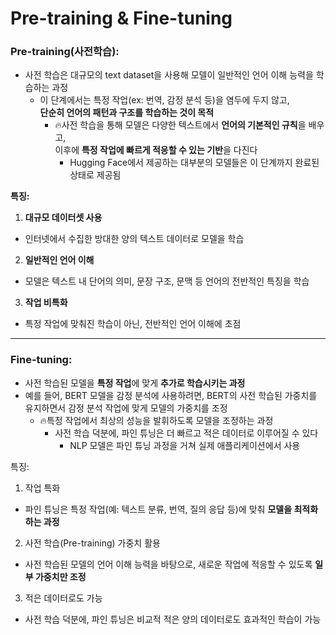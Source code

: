 # Pre-training & Fine-tuning

### Pre-training(사전학습):

* 사전 학습은 대규모의 text dataset을 사용해 모델이 일반적인 언어 이해 능력을 학습하는 과정
  * 이 단계에서는 특정 작업(ex: 번역, 감정 분석 등)을 염두에 두지 않고,\
    **단순히 언어의 패턴과 구조를 학습하는 것이 목적**
    * :fire:사전 학습을 통해 모델은 다양한 텍스트에서 **언어의 기본적인 규칙**을 배우고, \
      이후에 **특정 작업에 빠르게 적응할 수 있는 기반**을 다진다
      * Hugging Face에서 제공하는 대부분의 모델들은 이 단계까지 완료된 상태로 제공됨

**특징:**

1. **대규모 데이터셋 사용**

* 인터넷에서 수집한 방대한 양의 텍스트 데이터로 모델을 학습

2. **일반적인 언어 이해**

* 모델은 텍스트 내 단어의 의미, 문장 구조, 문맥 등 언어의 전반적인 특징을 학습

3. **작업 비특화**

* 특정 작업에 맞춰진 학습이 아닌, 전반적인 언어 이해에 초점



***

### Fine-tuning:

* 사전 학습된 모델을 **특정 작업**에 맞게 **추가로 학습시키는 과정**
* 예를 들어, BERT 모델을 감정 분석에 사용하려면, BERT의 사전 학습된 가중치를 유지하면서 감정 분석 작업에 맞게 모델의 가중치를 조정
  * :fire:특정 작업에서 최상의 성능을 발휘하도록 모델을 조정하는 과정
    * 사전 학습 덕분에, 파인 튜닝은 더 빠르고 적은 데이터로 이루어질 수 있다
      * NLP 모델은 파인 튜닝 과정을 거쳐 실제 애플리케이션에서 사용

특징:

1. 작업 특화

* 파인 튜닝은 특정 작업(예: 텍스트 분류, 번역, 질의 응답 등)에 맞춰 **모델을 최적화하는 과정**

2. 사전 학습(Pre-training) 가중치 활용

* 사전 학습된 모델의 언어 이해 능력을 바탕으로, 새로운 작업에 적응할 수 있도록 **일부 가중치만 조정**

3. 적은 데이터로도 가능

* 사전 학습 덕분에, 파인 튜닝은 비교적 적은 양의 데이터로도 효과적인 학습이 가능







